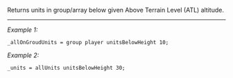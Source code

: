 Returns units in group/array below given Above Terrain Level (ATL) altitude.


---
*Example 1:*
```sqf
_allOnGroudUnits = group player unitsBelowHeight 10;
```

*Example 2:*
```sqf
_units = allUnits unitsBelowHeight 30;
```